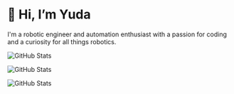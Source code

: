 # 👋 Hi, I’m Yuda
I'm a robotic engineer and automation enthusiast with a passion for coding and a curiosity for all things robotics.

![GitHub Stats](https://github-readme-stats.vercel.app/api?username=yudarw&theme=algolia&show_icons=true&hide_border=true&count_private=true)

![GitHub Stats](https://github-readme-streak-stats.herokuapp.com/?user=yudarw&theme=algolia&hide_border=true)

![GitHub Stats](https://github-readme-stats.vercel.app/api/top-langs/?username=yudarw&theme=algolia&show_icons=true&hide_border=true&layout=compact)
<!---
yudarw/yudarw is a ✨ special ✨ repository because its `README.md` (this file) appears on your GitHub profile.
You can click the Preview link to take a look at your changes.
--->
